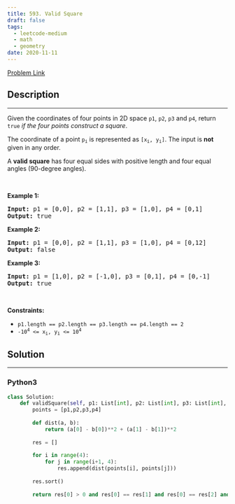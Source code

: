 ```yaml
---
title: 593. Valid Square
draft: false
tags: 
  - leetcode-medium
  - math
  - geometry
date: 2020-11-11
---
```


[Problem Link](https://leetcode.com/problems/valid-square/)

## Description

---
<p>Given the coordinates of four points in 2D space <code>p1</code>, <code>p2</code>, <code>p3</code> and <code>p4</code>, return <code>true</code> <em>if the four points construct a square</em>.</p>

<p>The coordinate of a point <code>p<sub>i</sub></code> is represented as <code>[x<sub>i</sub>, y<sub>i</sub>]</code>. The input is <strong>not</strong> given in any order.</p>

<p>A <strong>valid square</strong> has four equal sides with positive length and four equal angles (90-degree angles).</p>

<p>&nbsp;</p>
<p><strong class="example">Example 1:</strong></p>

<pre>
<strong>Input:</strong> p1 = [0,0], p2 = [1,1], p3 = [1,0], p4 = [0,1]
<strong>Output:</strong> true
</pre>

<p><strong class="example">Example 2:</strong></p>

<pre>
<strong>Input:</strong> p1 = [0,0], p2 = [1,1], p3 = [1,0], p4 = [0,12]
<strong>Output:</strong> false
</pre>

<p><strong class="example">Example 3:</strong></p>

<pre>
<strong>Input:</strong> p1 = [1,0], p2 = [-1,0], p3 = [0,1], p4 = [0,-1]
<strong>Output:</strong> true
</pre>

<p>&nbsp;</p>
<p><strong>Constraints:</strong></p>

<ul>
	<li><code>p1.length == p2.length == p3.length == p4.length == 2</code></li>
	<li><code>-10<sup>4</sup> &lt;= x<sub>i</sub>, y<sub>i</sub> &lt;= 10<sup>4</sup></code></li>
</ul>


## Solution

---
### Python3
``` py title='valid-square'
class Solution:
    def validSquare(self, p1: List[int], p2: List[int], p3: List[int], p4: List[int]) -> bool:
        points = [p1,p2,p3,p4]
        
        def dist(a, b):
            return (a[0] - b[0])**2 + (a[1] - b[1])**2
        
        res = []
        
        for i in range(4):
            for j in range(i+1, 4):
                res.append(dist(points[i], points[j]))
        
        res.sort()
        
        return res[0] > 0 and res[0] == res[1] and res[0] == res[2] and res[0] == res[3] and res[4] == res[5]
```

